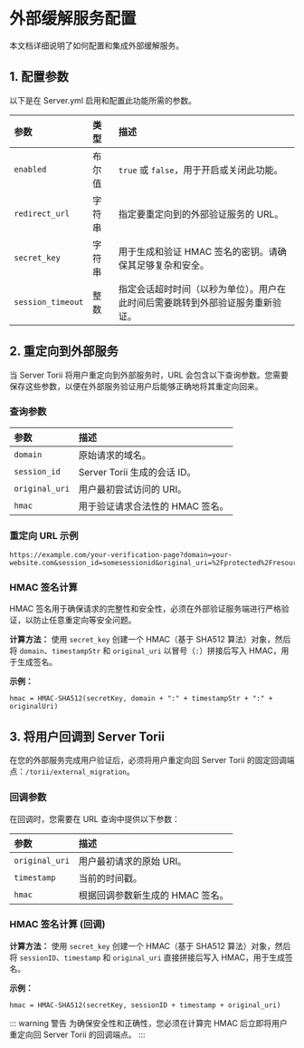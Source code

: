 # 外部缓解服务配置

本文档详细说明了如何配置和集成外部缓解服务。

## 1\. 配置参数

以下是在 Server.yml 启用和配置此功能所需的参数。

| 参数                | 类型  | 描述                                      |
|:------------------|:----|:----------------------------------------|
| `enabled`         | 布尔值 | `true` 或 `false`，用于开启或关闭此功能。            |
| `redirect_url`    | 字符串 | 指定要重定向到的外部验证服务的 URL。                    |
| `secret_key`      | 字符串 | 用于生成和验证 HMAC 签名的密钥。请确保其足够复杂和安全。         |
| `session_timeout` | 整数  | 指定会话超时时间（以秒为单位）。用户在此时间后需要跳转到外部验证服务重新验证。 |

## 2\. 重定向到外部服务

当 Server Torii 将用户重定向到外部服务时，URL 会包含以下查询参数。您需要保存这些参数，以便在外部服务验证用户后能够正确地将其重定向回来。

### 查询参数

| 参数             | 描述                     |
|:---------------|:-----------------------|
| `domain`       | 原始请求的域名。               |
| `session_id`   | Server Torii 生成的会话 ID。 |
| `original_uri` | 用户最初尝试访问的 URI。         |
| `hmac`         | 用于验证请求合法性的 HMAC 签名。    |

### 重定向 URL 示例

```
https://example.com/your-verification-page?domain=your-website.com&session_id=somesessionid&original_uri=%2Fprotected%2Fresource&hmac=abc123xyz456
```

### HMAC 签名计算

HMAC 签名用于确保请求的完整性和安全性，必须在外部验证服务端进行严格验证，以防止任意重定向等安全问题。

**计算方法：**
使用 `secret_key` 创建一个 HMAC（基于 SHA512 算法）对象，然后将 `domain`、`timestampStr` 和 `original_uri` 以冒号（`:`）拼接后写入 HMAC，用于生成签名。

**示例：**

```
hmac = HMAC-SHA512(secretKey, domain + ":" + timestampStr + ":" + originalUri)
```

## 3\. 将用户回调到 Server Torii

在您的外部服务完成用户验证后，必须将用户重定向回 Server Torii 的固定回调端点：`/torii/external_migration`。

### 回调参数

在回调时，您需要在 URL 查询中提供以下参数：

| 参数             | 描述                  |
|:---------------|:--------------------|
| `original_uri` | 用户最初请求的原始 URI。      |
| `timestamp`    | 当前的时间戳。             |
| `hmac`         | 根据回调参数新生成的 HMAC 签名。 |

### HMAC 签名计算 (回调)

**计算方法：**
使用 `secret_key` 创建一个 HMAC（基于 SHA512 算法）对象，然后将 `sessionID`、`timestamp` 和 `original_uri` 直接拼接后写入 HMAC，用于生成签名。

**示例：**

```
hmac = HMAC-SHA512(secretKey, sessionID + timestamp + original_uri)
```

::: warning 警告
为确保安全性和正确性，您必须在计算完 HMAC 后立即将用户重定向回 Server Torii 的回调端点。
:::

